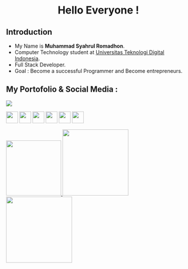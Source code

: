 <h1 align="center">  Hello Everyone ! </h1> 

## 	Introduction
- My Name is **Muhammad Syahrul Romadhon**.
- Computer Technology student at [Universitas Teknologi Digital Indonesia](https://www.utdi.ac.id/).
- Full Stack Developer.
- Goal : Become a successful Programmer and Become entrepreneurs.


## My Portofolio & Social Media : 
<a href="https://www.github.com/MuhSyahrul6" target="_blank" rel="noreferrer"><img
src="https://img.shields.io/github/followers/MuhSyahrul6?logo=github&style=for-the-badge&color=0891b2&labelColor=1c1917" /></a>
<p align="left"> <a href="https://discord.com/users/syahrulz#5189" target="_blank" rel="noreferrer"><img src="https://raw.githubusercontent.com/danielcranney/readme-generator/main/public/icons/socials/discord.svg" width="32" height="32" /></a> <a href="https://www.facebook.com/syahrul.m.cinta.9" target="_blank" rel="noreferrer"><img src="https://raw.githubusercontent.com/danielcranney/readme-generator/main/public/icons/socials/facebook.svg" width="32" height="32" /></a> <a href="https://www.github.com/MuhSyahrul6" target="_blank" rel="noreferrer"><img src="https://raw.githubusercontent.com/danielcranney/readme-generator/main/public/icons/socials/github.svg" width="32" height="32" /></a> <a href="http://www.instagram.com/syahrulz.r" target="_blank" rel="noreferrer"><img src="https://raw.githubusercontent.com/danielcranney/readme-generator/main/public/icons/socials/instagram.svg" width="32" height="32" /></a> <a href="https://www.linkedin.com/in/muhammad-syahrul-r/" target="_blank" rel="noreferrer"><img src="https://raw.githubusercontent.com/danielcranney/readme-generator/main/public/icons/socials/linkedin.svg" width="32" height="32" /></a> <a href="https://www.twitter.com/rulztarito" target="_blank" rel="noreferrer"><img src="https://raw.githubusercontent.com/danielcranney/readme-generator/main/public/icons/socials/twitter.svg" width="32" height="32" /></a></p>

<p align="left">
<a href="https://github.com/MuhSyahrul6">
  <img height="150em" src="http://github-profile-summary-cards.vercel.app/api/cards/profile-details?username=MuhSyahrul6&theme=tokyonight"/>
  <img height="180em" src="https://github-readme-stats-eight-theta.vercel.app/api?username=MuhSyahrul6&show_icons=true&theme=tokyonight&include_all_commits=true&count_private=true"/>
  <img height="180em" src="https://github-readme-stats-eight-theta.vercel.app/api/top-langs/?username=MuhSyahrul6&layout=compact&langs_count=8&theme=tokyonight"/></a>
  
</p>
